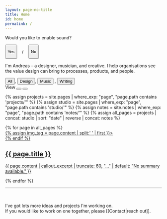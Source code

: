 ```yaml
---
layout: page-no-title
title: Home
id: home
permalink: /
---
```


<div id="sound-gate" class="overlay">
  <div class="overlay-content">
    <p style="margin-top:0">Would you like to enable sound?</p>
    <div style="display: flex; flex-direction: row;gap: 16px; padding-top: 16p;">
      <button  id="sound-yes">Yes</button>
      <p>/</p>
      <button href="#" id="sound-no">No</button>
    </div>
  </div>
</div>

<!-- Header -->
<section class="header">
  <div class="intro-text">
    <p>I'm Andreas – a
      <span class="design" data-filter="design">designer</span>,
      <span class="music" data-filter="music">musician</span>, and
      <span class="writing" data-filter="writing">creative</span>.
    I help organisations see the value design can bring to processes, products, and people.</p>
  </div>

  <!-- <div class="experiences">
    <div class="experience-section">
      <div class="section-label">NOW</div>
      <div class="experience-item">
        <div class="company">
          <a class ="external"
            href="https://www.service.nsw.gov.au/about-us/digital-capabilities"
            >Service NSW</a
          >
        </div>
        <div class="role">Product Design</div>
      </div>
    </div>
    <div class="experience-section">
      <div class="section-label">PREVIOUSLY</div>
      <div class="experience-item">
        <div class="company">
          <a class ="external" href="https://www.icare.nsw.gov.au/about-us">icare</a>
        </div>
        <div class="role">Intelligent Automation</div>
      </div>
      <div class="experience-item">
        <div class="company">
          <a class ="external"
            href="https://www.sydney.edu.au/courses/courses/uc/bachelor-of-design-interaction-design.html"
            >University of Sydney</a
          >
        </div>
        <div class="role">Academic Tutor</div>
      </div>
    </div>
  </div> -->
</section>

<!-- Toolbar -->
<div class="toolbar">
  <div class="tags">
    <button type="button" class="tag active">All</button><span>,</span>
    <button type="button" class="tag inactive" data-filter="design">
      Design</button
    ><span>,</span>
    <!-- <button type="button" class="tag" data-filter="research">Research</button> -->
    <button type="button" class="tag inactive" data-filter="music">
      Music</button>
      <span>,</span>
    <!-- <button type="button" class="tag inactive" data-filter="visual">
      Visual</button>
      <span>,</span> -->
    <button type="button" class="tag inactive" data-filter="writing">
      Writing
    </button>
  </div>

  <div class="view-controls">
    <span class="view-label">View</span>
    <button type="button" class="grid-icon active" title="Grid view">
      <div class="grid-square"></div>
      <div class="grid-square"></div>
      <div class="grid-square"></div>
      <div class="grid-square"></div>
    </button>
    <button type="button" class="list-icon" title="List view">
      <div class="list-bar"></div>
      <div class="list-bar"></div>
    </button>
  </div>
</div>

{% assign projects = site.pages | where_exp: "page", "page.path contains 'projects/'" %}
{% assign studio = site.pages | where_exp: "page", "page.path contains 'studio/'" %}
{% assign notes = site.notes | where_exp: "page", "page.path contains 'notes/'" %}
{% assign all_pages = projects | concat: studio | sort: "date" | reverse | concat: notes %}

<!-- Project Grid -->
<div class="project-grid">
  {% for page in all_pages %}
  <div class="project" data-tags="{{ page.tags | join: ', ' }}">
    <a href="{{ site.baseurl }}{{ page.url }}" class="internal-link no-underline">
      {% assign img_tag = page.content | split:'<img ' | slice: 1 | first %} {%
      if img_tag %}
      <div class="project-image">
        <img style="margin-block-end: 0em" {{ img_tag | split:'>' | first }}>
      </div>
      {% endif %}
        <h2 class="project-title">{{ page.title }}</h2>
      <p class="project-description">
        {{ page.content | callout_excerpt | truncate: 60, "..." | default: "No
        summary available." }}
      </p>
    </a>
  </div>
  {% endfor %}
</div>
<hr>
<br>
<br>
I've got lots more ideas and projects I'm working on. <br>
If you would like to work on one together, please [[Contact|reach out]].
